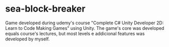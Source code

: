 # sea-block-breaker
Game developed during udemy's course "Complete C# Unity Developer 2D: Learn to Code Making Games" using Unity. The game's core was developed equals course's lectures, but most levels e addicional features was developed by myself.
